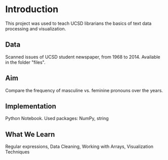 # Introduction

This project was used to teach UCSD librarians the basics of text data processing and visualization.

## Data

Scanned issues of UCSD student newspaper, from 1968 to 2014. Available in the folder "files".

## Aim

Compare the frequency of masculine vs. feminine pronouns over the years.

## Implementation

Python Notebook. Used packages: NumPy, string

## What We Learn

Regular expressions, Data Cleaning, Working with Arrays, Visualization Techniques